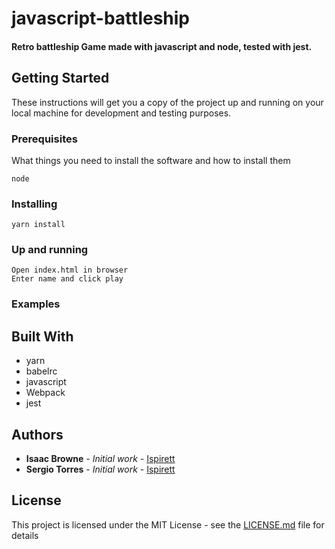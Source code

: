 # javascript-battleship

#### Retro battleship Game made with javascript and node, tested with jest.

## Getting Started

These instructions will get you a copy of the project up and running on your local machine for development and testing purposes.

### Prerequisites

What things you need to install the software and how to install them
```
node
```


### Installing
```
yarn install
```


### Up and running
```
Open index.html in browser
Enter name and click play
```


### Examples





## Built With
* yarn
* babelrc
* javascript
* Webpack
* jest

## Authors

* **Isaac Browne** - *Initial work* - [Ispirett](https://github.com/isprett)
* **Sergio Torres** - *Initial work* - [Ispirett](https://github.com/isprett)



## License

This project is licensed under the MIT License - see the [LICENSE.md](LICENSE.md) file for details




